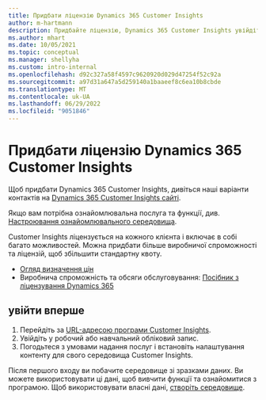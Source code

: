 ```yaml
---
title: Придбати ліцензію Dynamics 365 Customer Insights
author: m-hartmann
description: Придбайте ліцензію, Dynamics 365 Customer Insights увійдіть і ознайомтеся з додатком.
ms.author: mhart
ms.date: 10/05/2021
ms.topic: conceptual
ms.manager: shellyha
ms.custom: intro-internal
ms.openlocfilehash: d92c327a58f4597c9620920d029d47254f52c92a
ms.sourcegitcommit: a97d31a647a5d259140a1baaeef8c6ea10b8cbde
ms.translationtype: MT
ms.contentlocale: uk-UA
ms.lasthandoff: 06/29/2022
ms.locfileid: "9051846"
---
```

# <a name="purchase-a-license-of-dynamics-365-customer-insights"></a>Придбати ліцензію Dynamics 365 Customer Insights

Щоб придбати Dynamics 365 Customer Insights, дивіться наші варіанти контактів на [Dynamics 365 Customer Insights сайті](https://dynamics.microsoft.com/ai/customer-insights/).

Якщо вам потрібна ознайомлювальна послуга та функції, див. [Настроювання ознайомлювального середовища](trial-signup.md).

Customer Insights ліцензується на кожного клієнта і включає в собі багато можливостей. Можна придбати більше виробничої спроможності та ліцензій, щоб збільшити стандартну квоту.
- [Огляд визначення цін](https://dynamics.microsoft.com/ai/customer-insights/pricing/)
- Виробнича спроможність та обсяги обслуговування: [Посібник з ліцензування Dynamics 365](https://go.microsoft.com/fwlink/?LinkId=866544)

## <a name="sign-in-for-the-first-time"></a>увійти вперше

1. Перейдіть за [URL-адресою програми Customer Insights](https://home.ci.ai.dynamics.com).
1. Увійдіть у робочий або навчальний обліковий запис.
1. Погодьтеся з умовами надання послуг і встановіть налаштування контенту для свого середовища Customer Insights.

Після першого входу ви побачите середовище зі зразками даних. Ви можете використовувати ці дані, щоб вивчити функції та ознайомитися з програмою. Щоб використовувати власні дані, [створіть середовище](create-environment.md).
